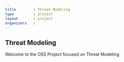 ```yaml
---
title        : Threat Modeling
type         : project
layout       : project
organizers   :
---
```


## Threat Modeling

Welcome to the OSS Project focused on Threat Modeling